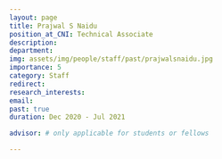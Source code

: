 ```yaml
---
layout: page
title: Prajwal S Naidu
position_at_CNI: Technical Associate
description: 
department:
img: assets/img/people/staff/past/prajwalsnaidu.jpg
importance: 5
category: Staff
redirect: 
research_interests: 
email: 
past: true
duration: Dec 2020 - Jul 2021

advisor: # only applicable for students or fellows

---
```


